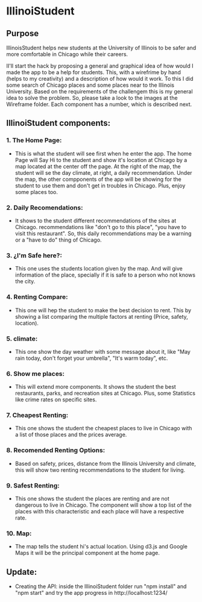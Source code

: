 # IllinoiStudent

## Purpose

IllinoisStudent helps new students at the University of Illinois to be safer and more comfortable in Chicago while their careers.

II'll start the hack by proposing a general and graphical idea of how would I made the app to be a help for students. This, with a wirefrime by hand (helps to my creativity) and a description of how would it work. To this I did some search of Chicago places and some places near to the Illinois University. Based on the requirements of the challengem this is my general idea to solve the problem. So, please take a look to the images at the Wireframe folder. Each component has a number, which is described next.

## IllinoiStudent components:

### 1. The Home Page:

* This is what the student will see first when he enter the app. The home Page will Say Hi to the student and show it's location at Chicago by a map  located at the center off the page. At the right of the map, the student will se the day climate, at right, a daily recommendation. Under the map, the other compponents of the app will be showing for the student to use them and don't get in troubles in Chicago. Plus, enjoy some places too.

### 2. Daily Recomendations:
* It shows to the student different recommendations of the sites at Chicago. recommendations like "don't go to this place", "you have to visit this restaurant". So, this daily recommendations may be a warning or a "have to do" thing of Chicago.

### 3. ¿I'm Safe here?:
* This one uses the students location given by the map. And will give information of the place, specially if it is safe to a person who not knows the city.

### 4. Renting Compare:
* This one will hep the student to make the best decision to rent. This by showing a list comparing the multiple factors at renting (Price, safety, location).

### 5. climate:
* This one show the day weather with some message about it, like "May rain today, don't forget your umbrella", "It's warm today", etc.

### 6. Show me places:
* This will extend more components. It shows the student the best restaurants, parks, and recreation sites at Chicago. Plus, some Statistics like crime rates on specific sites.

### 7. Cheapest Renting:
* This one shows the student the cheapest places to live in Chicago with a list of those places and the prices average.

### 8. Recomended Renting Options:
* Based on safety, prices, distance from the Illinois University and climate, this will show two renting recommendations to the student for living.

### 9. Safest Renting:
*  This one shows the student the places are renting and are not dangerous to live in Chicago. The component will show a top list of the places with this characteristic and each place will have a respective rate.

### 10. Map:
* The map tells the student hi's actual location. Using d3.js and Google Maps it will be the principal component at the home page.

## Update:
* Creating the API: inside the IllinoiStudent folder run "npm install" and "npm start" and try the app progress in http://localhost:1234/
